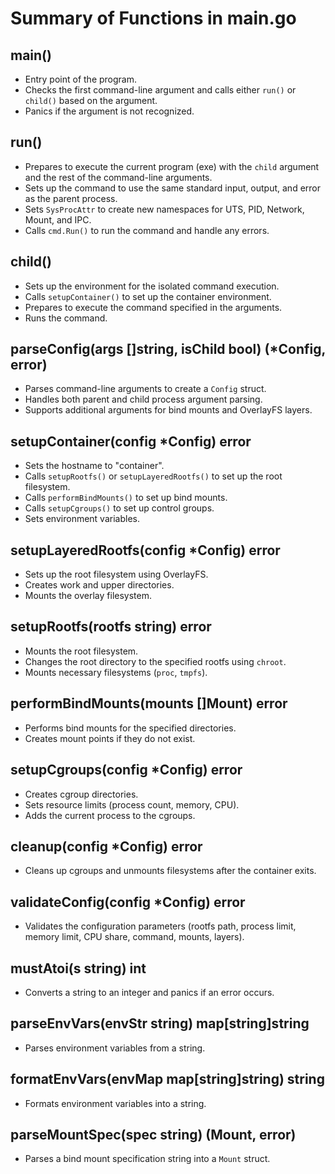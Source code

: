 # Summary of Functions in main.go

## main()

- Entry point of the program.
- Checks the first command-line argument and calls either `run()` or `child()` based on the argument.
- Panics if the argument is not recognized.

## run()

- Prepares to execute the current program (exe) with the `child` argument and the rest of the command-line arguments.
- Sets up the command to use the same standard input, output, and error as the parent process.
- Sets `SysProcAttr` to create new namespaces for UTS, PID, Network, Mount, and IPC.
- Calls `cmd.Run()` to run the command and handle any errors.

## child()

- Sets up the environment for the isolated command execution.
- Calls `setupContainer()` to set up the container environment.
- Prepares to execute the command specified in the arguments.
- Runs the command.

## parseConfig(args []string, isChild bool) (*Config, error)

- Parses command-line arguments to create a `Config` struct.
- Handles both parent and child process argument parsing.
- Supports additional arguments for bind mounts and OverlayFS layers.

## setupContainer(config *Config) error

- Sets the hostname to "container".
- Calls `setupRootfs()` or `setupLayeredRootfs()` to set up the root filesystem.
- Calls `performBindMounts()` to set up bind mounts.
- Calls `setupCgroups()` to set up control groups.
- Sets environment variables.

## setupLayeredRootfs(config *Config) error

- Sets up the root filesystem using OverlayFS.
- Creates work and upper directories.
- Mounts the overlay filesystem.

## setupRootfs(rootfs string) error

- Mounts the root filesystem.
- Changes the root directory to the specified rootfs using `chroot`.
- Mounts necessary filesystems (`proc`, `tmpfs`).

## performBindMounts(mounts []Mount) error

- Performs bind mounts for the specified directories.
- Creates mount points if they do not exist.

## setupCgroups(config *Config) error

- Creates cgroup directories.
- Sets resource limits (process count, memory, CPU).
- Adds the current process to the cgroups.

## cleanup(config *Config) error

- Cleans up cgroups and unmounts filesystems after the container exits.

## validateConfig(config *Config) error

- Validates the configuration parameters (rootfs path, process limit, memory limit, CPU share, command, mounts, layers).

## mustAtoi(s string) int

- Converts a string to an integer and panics if an error occurs.

## parseEnvVars(envStr string) map[string]string

- Parses environment variables from a string.

## formatEnvVars(envMap map[string]string) string

- Formats environment variables into a string.

## parseMountSpec(spec string) (Mount, error)

- Parses a bind mount specification string into a `Mount` struct.
